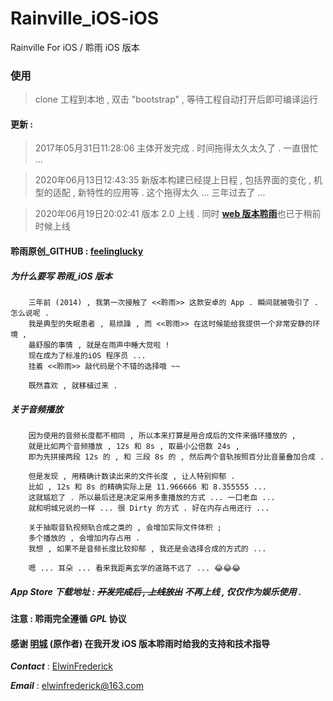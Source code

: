 # Rainville_iOS-iOS
Rainville For iOS /  聆雨 iOS 版本

### 使用

> clone 工程到本地 , 双击 "bootstrap" , 等待工程自动打开后即可编译运行

#### 更新 :

>  2017年05月31日11:28:06 
> 主体开发完成 . 时间拖得太久太久了 . 一直很忙 ... 

> 2020年06月13日12:43:35 
> 新版本构建已经提上日程 , 包括界面的变化 , 机型的适配 , 新特性的应用等 . 这个拖得太久 ... 三年过去了 ... 

> 2020年06月19日20:02:41 
> 版本 2.0 上线 . 同时 [**web 版本聆雨**](https://varbiter.github.io/Rainville-web/dist/index.html#/)也已于稍前时候上线 

#### 聆雨原创_GITHUB : [feelinglucky](https://github.com/feelinglucky/Rainville/)

##### 为什么要写 聆雨_iOS 版本

		三年前 (2014) , 我第一次接触了 <<聆雨>> 这款安卓的 App . 瞬间就被吸引了 . 怎么说呢 .
		我是典型的失眠患者 , 易烦躁 , 而 <<聆雨>> 在这时候能给我提供一个非常安静的环境 ,
		最舒服的事情 , 就是在雨声中睡大觉啦 !
		现在成为了标准的iOS 程序员 ... 
		挂着 <<聆雨>> 敲代码是个不错的选择哦 ~~
		
		既然喜欢 , 就移植过来 .
		
##### 关于音频播放
	
		因为使用的音频长度都不相同 , 所以本来打算是用合成后的文件来循环播放的 , 
		就是比如两个音频播放 , 12s 和 8s , 取最小公倍数 24s , 
		即为先拼接两段 12s 的 , 和 三段 8s 的 , 然后两个音轨按照百分比音量叠加合成 . 
		 
		但是发现 , 用精确计数读出来的文件长度 , 让人特别抑郁 . 
		比如 , 12s 和 8s 的精确实际上是 11.966666 和 8.355555 ... 
		这就尴尬了 . 所以最后还是决定采用多重播放的方式 ... 一口老血 ... 
		就和明城兄说的一样 ... 很 Dirty 的方式 . 好在内存占用还行 ... 
		
		关于抽取音轨视频轨合成之类的 , 会增加实际文件体积 ;
		多个播放的 , 会增加内存占用 . 
		我想 , 如果不是音频长度比较抑郁 , 我还是会选择合成的方式的 ... 
		
		嗯 ... 耳朵 ... 看来我距离玄学的道路不远了 ... 😂😂😂

##### App Store 下载地址 : ~~开发完成后 , 上线放出~~ 不再上线 , 仅仅作为娱乐使用 . 

#### 注意 : 聆雨完全遵循 __*GPL*__ 协议

#### 感谢 [明城](http://www.gracecode.com) (原作者) 在我开发 iOS 版本**聆雨**时给我的支持和技术指导 

__*Contact*__ : [ElwinFrederick](elwinfrederick@163.com) 

__*Email*__ : <elwinfrederick@163.com>

